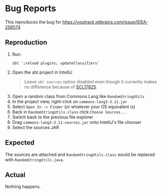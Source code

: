 # Bug Reports

This reproduces the bug for https://youtrack.jetbrains.com/issue/IDEA-256574.

## Reproduction

1. Run:
   ```shell
   sbt ';reload plugins; updateClassifiers'
   ```
1. Open the sbt project in IntelliJ
   > Leave `sbt sources` option disabled even though it currently makes no difference because of
   > [SCL17825](https://youtrack.jetbrains.com/issue/SCL-17825).
1. Open a random class from Commons Lang like `RandomStringUtils`
1. In the project view, right-click on `commons-lang3-3.11.jar`
1. Select `Open In -> Finder` (or whatever your OS equivalent is)
1. Back in `RandomStringUtils.class` click `Choose Sources...`
1. Switch back to the previous file explorer
1. Drag `commons-lang3-3.11-sources.jar` onto IntelliJ's file chooser
1. Select the sources JAR

## Expected

The sources are attached and `RandomStringUtils.class` would be replaced with `RandomStringUtils.java`.

## Actual

Nothing happens.
